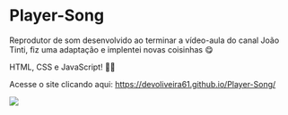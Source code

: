 # Player-Song
Reprodutor de som desenvolvido ao terminar a vídeo-aula do canal João Tinti, fiz uma adaptação e implentei novas coisinhas 
😋

HTML, CSS e JavaScript! 🚀🚀

Acesse o site clicando aqui: https://devoliveira61.github.io/Player-Song/

<img src="https://i.ibb.co/12jh0DH/Song.png"></img>

